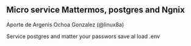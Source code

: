 ## Micro service Mattermos, postgres and Ngnix

Aporte de Argenis Ochoa Gonzalez (@linux8a)

Service postgres and matter
your passwors save al load .env